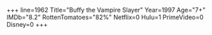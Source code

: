 +++
line=1962
Title="Buffy the Vampire Slayer"
Year=1997
Age="7+"
IMDb="8.2"
RottenTomatoes="82%"
Netflix=0
Hulu=1
PrimeVideo=0
Disney=0
+++

